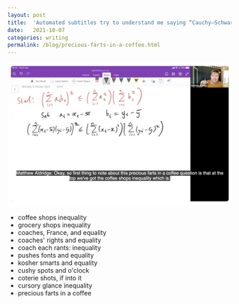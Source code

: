 ```yaml
---
layout: post
title:  'Automated subtitles try to understand me saying “Cauchy–Schwarz inequality” in my lecture yesterday'
date:   2021-10-07
categories: writing
permalink: /blog/precious-farts-in-a-coffee.html
---
```



![](assets/img/subtitles.jpg)

* coffee shops inequality
* grocery shops inequality
* coaches, France, and equality
* coaches' rights and equality
* coach each rants: inequality
* pushes fonts and equality
* kosher smarts and equality
* cushy spots and o'clock
* coterie shots, if into it
* cursory glance inequality
* precious farts in a coffee